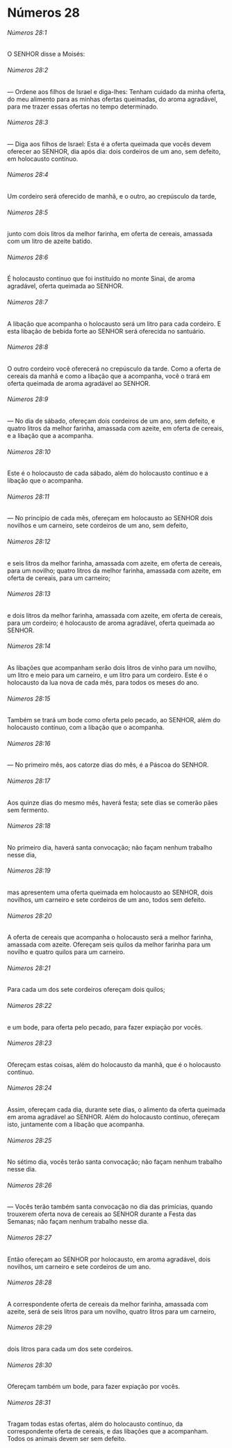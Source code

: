 # Números 28

###### Números 28:1

O SENHOR disse a Moisés:

###### Números 28:2

— Ordene aos filhos de Israel e diga-lhes: Tenham cuidado da minha oferta, do meu alimento para as minhas ofertas queimadas, do aroma agradável, para me trazer essas ofertas no tempo determinado.

###### Números 28:3

— Diga aos filhos de Israel: Esta é a oferta queimada que vocês devem oferecer ao SENHOR, dia após dia: dois cordeiros de um ano, sem defeito, em holocausto contínuo.

###### Números 28:4

Um cordeiro será oferecido de manhã, e o outro, ao crepúsculo da tarde,

###### Números 28:5

junto com dois litros da melhor farinha, em oferta de cereais, amassada com um litro de azeite batido.

###### Números 28:6

É holocausto contínuo que foi instituído no monte Sinai, de aroma agradável, oferta queimada ao SENHOR.

###### Números 28:7

A libação que acompanha o holocausto será um litro para cada cordeiro. E esta libação de bebida forte ao SENHOR será oferecida no santuário.

###### Números 28:8

O outro cordeiro você oferecerá no crepúsculo da tarde. Como a oferta de cereais da manhã e como a libação que a acompanha, você o trará em oferta queimada de aroma agradável ao SENHOR.

###### Números 28:9

— No dia de sábado, ofereçam dois cordeiros de um ano, sem defeito, e quatro litros da melhor farinha, amassada com azeite, em oferta de cereais, e a libação que a acompanha.

###### Números 28:10

Este é o holocausto de cada sábado, além do holocausto contínuo e a libação que o acompanha.

###### Números 28:11

— No princípio de cada mês, ofereçam em holocausto ao SENHOR dois novilhos e um carneiro, sete cordeiros de um ano, sem defeito,

###### Números 28:12

e seis litros da melhor farinha, amassada com azeite, em oferta de cereais, para um novilho; quatro litros da melhor farinha, amassada com azeite, em oferta de cereais, para um carneiro;

###### Números 28:13

e dois litros da melhor farinha, amassada com azeite, em oferta de cereais, para um cordeiro; é holocausto de aroma agradável, oferta queimada ao SENHOR.

###### Números 28:14

As libações que acompanham serão dois litros de vinho para um novilho, um litro e meio para um carneiro, e um litro para um cordeiro. Este é o holocausto da lua nova de cada mês, para todos os meses do ano.

###### Números 28:15

Também se trará um bode como oferta pelo pecado, ao SENHOR, além do holocausto contínuo, com a libação que o acompanha.

###### Números 28:16

— No primeiro mês, aos catorze dias do mês, é a Páscoa do SENHOR.

###### Números 28:17

Aos quinze dias do mesmo mês, haverá festa; sete dias se comerão pães sem fermento.

###### Números 28:18

No primeiro dia, haverá santa convocação; não façam nenhum trabalho nesse dia,

###### Números 28:19

mas apresentem uma oferta queimada em holocausto ao SENHOR, dois novilhos, um carneiro e sete cordeiros de um ano, todos sem defeito.

###### Números 28:20

A oferta de cereais que acompanha o holocausto será a melhor farinha, amassada com azeite. Ofereçam seis quilos da melhor farinha para um novilho e quatro quilos para um carneiro.

###### Números 28:21

Para cada um dos sete cordeiros ofereçam dois quilos;

###### Números 28:22

e um bode, para oferta pelo pecado, para fazer expiação por vocês.

###### Números 28:23

Ofereçam estas coisas, além do holocausto da manhã, que é o holocausto contínuo.

###### Números 28:24

Assim, ofereçam cada dia, durante sete dias, o alimento da oferta queimada em aroma agradável ao SENHOR. Além do holocausto contínuo, ofereçam isto, juntamente com a libação que acompanha.

###### Números 28:25

No sétimo dia, vocês terão santa convocação; não façam nenhum trabalho nesse dia.

###### Números 28:26

— Vocês terão também santa convocação no dia das primícias, quando trouxerem oferta nova de cereais ao SENHOR durante a Festa das Semanas; não façam nenhum trabalho nesse dia.

###### Números 28:27

Então ofereçam ao SENHOR por holocausto, em aroma agradável, dois novilhos, um carneiro e sete cordeiros de um ano.

###### Números 28:28

A correspondente oferta de cereais da melhor farinha, amassada com azeite, será de seis litros para um novilho, quatro litros para um carneiro,

###### Números 28:29

dois litros para cada um dos sete cordeiros.

###### Números 28:30

Ofereçam também um bode, para fazer expiação por vocês.

###### Números 28:31

Tragam todas estas ofertas, além do holocausto contínuo, da correspondente oferta de cereais, e das libações que a acompanham. Todos os animais devem ser sem defeito.

